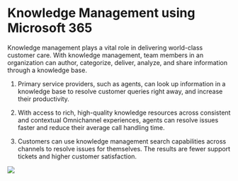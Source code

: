 # Knowledge Management using Microsoft 365

Knowledge management plays a vital role in delivering world-class customer care. With knowledge management, team members in an organization can author, categorize, deliver, analyze, and share information through a knowledge base.

1. Primary service providers, such as agents, can look up information in a knowledge base to resolve customer queries right away, and increase their productivity.

2. With access to rich, high-quality knowledge resources across consistent and contextual Omnichannel experiences, agents can resolve issues faster and reduce their average call handling time.

3. Customers can use knowledge management search capabilities across channels to resolve issues for themselves. The results are fewer support tickets and higher customer satisfaction.

![](./media/km-benefits.png)

